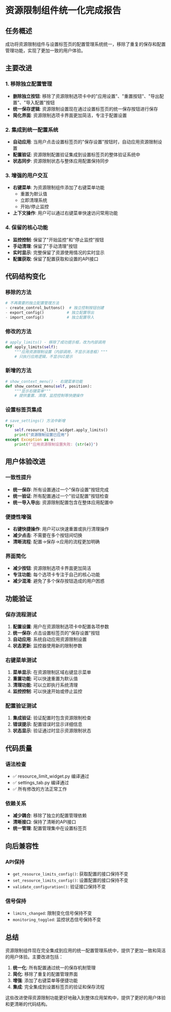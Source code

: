 # 资源限制组件统一化完成报告

## 任务概述
成功将资源限制组件与设置标签页的配置管理系统统一，移除了重复的保存和配置管理功能，实现了更加一致的用户体验。

## 主要改进

### 1. 移除独立配置管理
- **删除独立按钮**: 移除了资源限制选项卡中的"应用设置"、"重置按钮"、"导出配置"、"导入配置"按钮
- **统一保存逻辑**: 资源限制设置现在通过设置标签页的统一保存按钮进行保存
- **简化界面**: 资源限制选项卡界面更加简洁，专注于配置设置

### 2. 集成到统一配置系统
- **自动应用**: 当用户点击设置标签页的"保存设置"按钮时，自动应用资源限制设置
- **配置验证**: 资源限制配置验证集成到设置标签页的整体验证系统中
- **状态同步**: 资源限制状态与整体应用配置保持同步

### 3. 增强的用户交互
- **右键菜单**: 为资源限制组件添加了右键菜单功能
  - 重置为默认值
  - 立即清理系统
  - 开始/停止监控
- **上下文操作**: 用户可以通过右键菜单快速访问常用功能

### 4. 保留的核心功能
- **监控控制**: 保留了"开始监控"和"停止监控"按钮
- **手动清理**: 保留了"手动清理"按钮
- **实时显示**: 完整保留了资源使用情况的实时显示
- **配置获取**: 保留了配置获取和设置的API接口

## 代码结构变化

### 移除的方法
```python
# 不再需要的独立配置管理方法
- create_control_buttons()  # 独立控制按钮创建
- export_config()          # 独立配置导出
- import_config()          # 独立配置导入
```

### 修改的方法
```python
# apply_limits() - 移除了成功提示框，改为内部调用
def apply_limits(self):
    """应用资源限制设置（内部调用，不显示消息框）"""
    # 只执行应用逻辑，不显示UI提示
```

### 新增的方法
```python
# show_context_menu() - 右键菜单功能
def show_context_menu(self, position):
    """显示右键菜单"""
    # 提供重置、清理、监控控制等快捷操作
```

### 设置标签页集成
```python
# save_settings() 方法中新增
try:
    self.resource_limit_widget.apply_limits()
    print("资源限制设置已应用")
except Exception as e:
    print(f"应用资源限制设置失败: {str(e)}")
```

## 用户体验改进

### 一致性提升
- **统一保存**: 所有设置通过一个"保存设置"按钮完成
- **统一验证**: 所有配置通过一个"验证配置"按钮检查
- **统一导入导出**: 资源限制配置包含在整体应用配置中

### 便捷性增强
- **右键快捷操作**: 用户可以快速重置或执行清理操作
- **减少点击**: 不需要在多个按钮间切换
- **清晰流程**: 配置→保存→应用的流程更加明确

### 界面简化
- **减少按钮**: 资源限制选项卡界面更加简洁
- **专注功能**: 每个选项卡专注于自己的核心功能
- **减少混淆**: 避免了多个保存按钮造成的用户困惑

## 功能验证

### 保存流程测试
1. **配置设置**: 用户在资源限制选项卡中配置各项参数
2. **统一保存**: 点击设置标签页的"保存设置"按钮
3. **自动应用**: 系统自动应用资源限制设置
4. **状态更新**: 监控器使用新的限制参数

### 右键菜单测试
1. **菜单显示**: 在资源限制区域右键显示菜单
2. **重置功能**: 可以快速重置为默认值
3. **清理功能**: 可以立即执行系统清理
4. **监控控制**: 可以快速开始或停止监控

### 配置验证测试
1. **集成验证**: 验证配置时包含资源限制检查
2. **错误提示**: 配置错误时显示详细信息
3. **状态显示**: 验证通过时显示资源限制状态

## 代码质量

### 语法检查
- ✅ resource_limit_widget.py 编译通过
- ✅ settings_tab.py 编译通过
- ✅ 所有修改的方法正常工作

### 依赖关系
- **减少耦合**: 移除了独立的配置管理依赖
- **清晰接口**: 保持了清晰的API接口
- **统一管理**: 配置管理集中在设置标签页

## 向后兼容性

### API保持
- `get_resource_limits_config()`: 获取配置的接口保持不变
- `set_resource_limits_config()`: 设置配置的接口保持不变
- `validate_configuration()`: 验证接口保持不变

### 信号保持
- `limits_changed`: 限制变化信号保持不变
- `monitoring_toggled`: 监控状态信号保持不变

## 总结

资源限制组件现在完全集成到应用的统一配置管理系统中，提供了更加一致和简洁的用户体验。主要改进包括：

1. **统一化**: 所有配置通过统一的保存机制管理
2. **简化**: 移除了重复的配置管理界面
3. **增强**: 添加了右键菜单等便捷功能
4. **集成**: 完全集成到设置标签页的验证和保存流程

这些改进使得资源限制功能更好地融入到整体应用架构中，提供了更好的用户体验和更清晰的代码结构。 